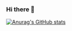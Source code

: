 ### Hi there 👋
[![Anurag's GitHub stats](https://github-readme-stats.vercel.app/api?username=TsuriCohen)](https://github.com/anuraghazra/github-readme-stats)
